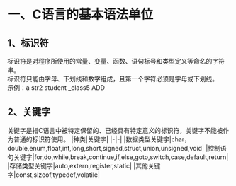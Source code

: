 # 一、C语言的基本语法单位
## 1、标识符
标识符是对程序所使用的常量、变量、函数、语句标号和类型定义等命名的字符串。    
标识符只能由字母、下划线和数字组成，且第一个字符必须是字母或下划线。    
示例：a str2 student _class5 ADD
## 2、关键字
关键字是指C语言中被特定保留的、已经具有特定意义的标识符，关键字不能被作为普通的标识符使用。
|种类|关键字|
|-|-|
|数据类型关键字|char，double,enum,float,int,long,short,signed,struct,union,unsigned,void|
|控制语句关键字|for,do,while,break,continue,if,else,goto,switch,case,default,return|
|存储类型关键字|auto,extern,register,static|
|其他关键字|const,sizeof,typedef,volatile|

